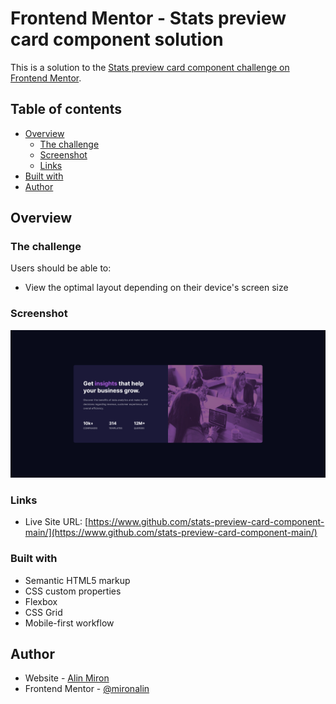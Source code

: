 # Frontend Mentor - Stats preview card component solution

This is a solution to the [Stats preview card component challenge on Frontend Mentor](https://www.frontendmentor.io/challenges/stats-preview-card-component-8JqbgoU62).

## Table of contents

- [Overview](#overview)
  - [The challenge](#the-challenge)
  - [Screenshot](#screenshot)
  - [Links](#links)
- [Built with](#built-with)
- [Author](#author)

## Overview

### The challenge

Users should be able to:

- View the optimal layout depending on their device's screen size

### Screenshot

![](./screenshot.png)

### Links

- Live Site URL: [https://www.github.com/stats-preview-card-component-main/](https://www.github.com/stats-preview-card-component-main/)

### Built with

- Semantic HTML5 markup
- CSS custom properties
- Flexbox
- CSS Grid
- Mobile-first workflow

## Author

- Website - [Alin Miron](https://www.github.com/mironalin/)
- Frontend Mentor - [@mironalin](https://www.frontendmentor.io/profile/mironalin)
